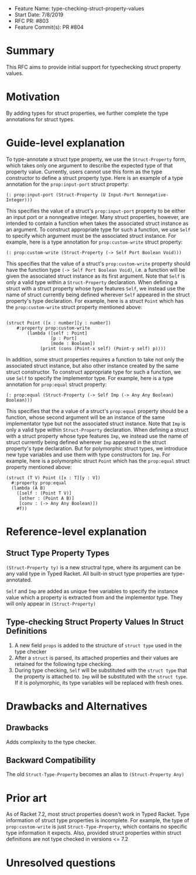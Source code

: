 - Feature Name: type-checking-struct-property-values
- Start Date: 7/8/2019
- RFC PR: #803
- Feature Commit(s): PR #804

# Summary

This RFC aims to provide initial support for typechecking struct property values.

# Motivation
By adding types for struct properties, we further complete the type annotations
for struct types.

# Guide-level explanation
To type-annotate a struct type property, we use the `Struct-Property` form,
which takes only one argument to describe the expected type of that property
value. Currently, users cannot use this form as the type constructor to define a
struct property type. Here is an example of a type annotation for the
`prop:input-port` struct property:

```racket
(: prop:input-port (Struct-Property (U Input-Port Nonnegative-Integer)))
```

This specifies the value of a struct's `prop:input-port` property to be either
an input port or a nonngeative integer. Many struct properties, however, are
intended to contain a function when takes the associated struct instance as an
argument. To construct appropriate type for such a function, we use `Self` to
specify which argument must be the associated struct instance. For example, here
is a type annotation for `prop:custom-write` struct property:

```racket
(: prop:custom-write (Struct-Property (-> Self Port Boolean Void)))
```

This specifies that the value of a struct's `prop:custom-write` property should have
the function type `(-> Self Port Boolean Void)`, i.e. a function will be given
the associated struct instance as its first argument. Note that `Self` is only a
valid type within a `Struct-Property` declaration. When defining a struct with a
struct property whose type features `Self`, we instead use the name of struct
currently being defined wherever `Self` appeared in the struct property's type
declaration. For example, here is a struct `Point` which has the
`prop:custom-write` struct property mentioned above:

```racket

(struct Point ([x : number][y : number])
    #:property prop:custom-write
        (lambda ([self : Point]
                 [p : Port]
                 [mode : Boolean])
             (print (cons (Point-x self) (Point-y self) p))))

```

In addition, some struct properties requires a function to take not only the
associated struct instance, but also other instance created by the same struct
constructor. To construct appropriate type for such a function, we use `Self` to
specify the implementor type. For example, here is a type annotation for
`prop:equal` struct property:

```racket
(: prop:equal (Struct-Property (-> Self Imp (-> Any Any Boolean) Boolean)))
```

This specifies that the a value of a struct's `prop:equal` property should be a
function, whose second argument will be an instance of the same implementator
type but not the associated struct instance. Note that `Imp` is only a valid
type within `Struct-Property` declaration. When defining a struct with a struct
property whose type features `Imp`, we instead use the name of struct currently
being defined wherever `Imp` appeared in the struct property's type
declaration. But for polymorphic struct types, we introduce new type variables
and use them with type constructors for `Imp`. For example, here is a
polymorphic struct `Point` which has the `prop:equal` struct property
mentioned above:

```racket
(struct (T V) Point ([x : T][y : V])
  #:property prop:equal
  (lambda (A B)
    ([self : (Point T V)]
     [other : (Point A B)]
     [conv : (-> Any Any Boolean)])
    #f))
```


# Reference-level explanation
## Struct Type Property Types
`(Struct-Property ty)` is a new structral type, where its argument can be any
valid type in Typed Racket. All built-in struct type properties are
type-annotated.

`Self` and `Imp` are added as unique free variables to specify the instance
value which a property is extracted from and the implementor type. They will
only appear in `(Struct-Property)`

## Type-checking Struct Property Values In Struct Definitions
1. A new field `props` is added to the structure of `struct type` used in the
   type checker
2. After a `struct` is parsed, its attached properties and their values are retained
   for the following type checking.
3. During type checking, `Self` will be substituted with the `struct type` that
   the property is attached to. `Imp` will be substituted with the `struct
   type`. If it is polymorphic, its type variables will be replaced with fresh ones.



# Drawbacks and Alternatives
[drawbacks]: #drawbacks

## Drawbacks
Adds complexity to the type checker.

## Backward Compatibility
The old `Struct-Type-Property` becomes an alias to `(Struct-Property Any)`

# Prior art
[prior-art]: #prior-art

As of Racket 7.2, most struct properties doesn't work in Typed Racket. Type
information of struct type properties is incomplete. For example, the type of
`prop:custom-write` is just `Struct-Type-Property`, which contains no specific
type information it expects. Also, provided struct properties within struct
definitions are not type checked in versions <= 7.2

# Unresolved questions
[unresolved]: #unresolved-questions
